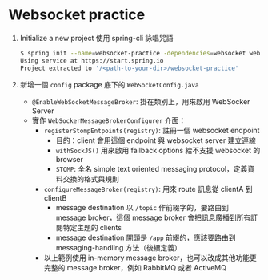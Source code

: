 # Websocket practice 

1. Initialize a new project
   使用 spring-cli 詠唱咒語
   ```bash
   $ spring init --name=websocket-practice -dependencies=websocket websocket-practice
   Using service at https://start.spring.io
   Project extracted to '/<path-to-your-dir>/websocket-practice'
   ```

2. 新增一個 `config` package 底下的 `WebSocketConfig.java`
   - `@EnableWebSocketMessageBroker`: 掛在類別上，用來啟用 WebSocker Server
   - 實作 `WebSockerMessageBrokerConfigurer` 介面：
     - `registerStompEntpoints(registry)`: 註冊一個 websocket endpoint
       - 目的：client 會用這個 endpoint 與 websocket server 建立連線
       - `withSockJS()` 用來啟用 fallback options 給不支援 websocket 的 browser
       - `STOMP`: 全名 simple text oriented messaging protocol，定義資料交換的格式與規則
     - `configureMessageBroker(registry)`: 用來 route 訊息從 clientA 到 clientB
       - message destination 以 `/topic` 作前綴字的，要路由到 message broker，這個 message broker 會把訊息廣播到所有訂閱特定主題的 clients
       - message destination 開頭是 `/app` 前綴的，應該要路由到 messaging-handling 方法（後續定義）
     - 以上範例使用 in-memory message broker，也可以改成其他功能更完整的 message broker，例如 RabbitMQ 或者 ActiveMQ


       
